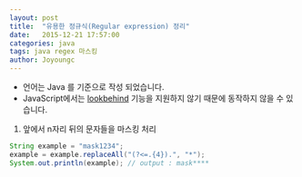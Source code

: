 ```yaml
---
layout: post
title:  "유용한 정규식(Regular expression) 정리"
date:   2015-12-21 17:57:00
categories: java
tags: java regex 마스킹
author: Joyoungc
---
```


- 언어는 Java 를 기준으로 작성 되었습니다. 
- JavaScript에서는 [lookbehind](https://stackoverflow.com/questions/2973436/regex-lookahead-lookbehind-and-atomic-groups) 기능을 지원하지 않기 때문에 동작하지 않을 수 있습니다.

1. 앞에서 n자리 뒤의 문자들을 마스킹 처리

```java
String example = "mask1234";
example = example.replaceAll("(?<=.{4}).", "*");
System.out.println(example); // output : mask****
```